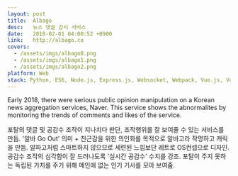 ```yaml
---
layout: post
title:  Albago
desc:   뉴스 댓글 감시 서비스
date:   2018-02-01 04:00:52 +0900
link:   http://albago.co
covers:
  - /assets/imgs/albago0.png
  - /assets/imgs/albago1.png
  - /assets/imgs/albago2.png
platform: Web
stack: Python, ES6, Node.js, Express.js, Websocket, Webpack, Vue.js, Vuex, ECS, EC2, AWS Aurora Mysql, S3, Cloudwatch
---
```

Early 2018, there were serious public opinion manipulation on a Korean news aggregation services, Naver. This service shows the abnormalites by monitoring the trends of comments and likes of the service. 

포탈의 댓글 및 공감수 조작이 지나치다 판단, 조작행위를 잘 보여줄 수 있는 서비스를 만듬. '알바 Go Out' 의미 + 친근감을 위한 의인화를 목적으로 알바고라 작명하고 캐릭을 만듬. 알파고처럼 스마트하지 않으므로 세련된 느낌보단 레트로 OS컨셉으로 디자인. 공감수 조작의 심각함이 잘 드러나도록 '실시간 공감수' 수치를 강조. 포탈이 주지 못하는 독립된 가치를 주기 위해 메인에 없는 인기 기사를 모아 보여줌.
